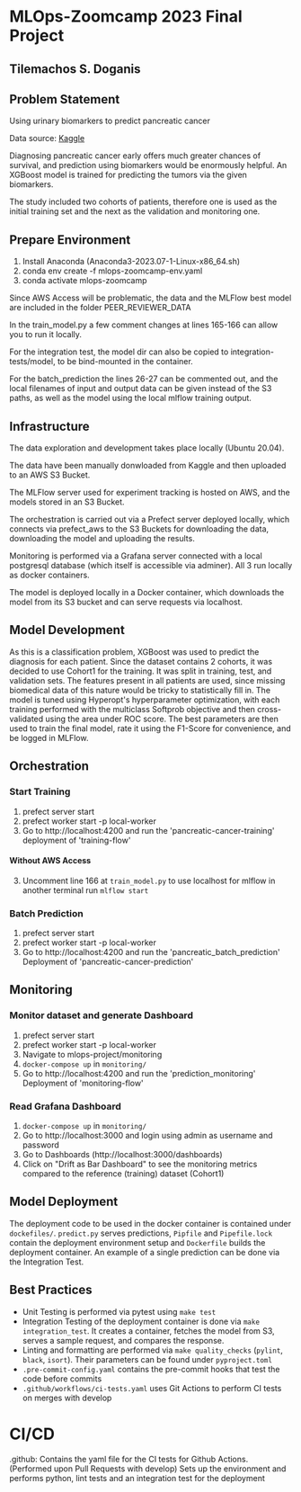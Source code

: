# MLOps-Zoomcamp 2023 Final Project
## Tilemachos S. Doganis

## Problem Statement
Using urinary biomarkers to predict pancreatic cancer

Data source: [Kaggle](https://www.kaggle.com/datasets/johnjdavisiv/urinary-biomarkers-for-pancreatic-cancer)

Diagnosing pancreatic cancer early offers much greater chances of survival, and prediction using biomarkers would be enormously helpful. An XGBoost model is trained for predicting the tumors via the given biomarkers.

The study included two cohorts of patients, therefore one is used as the initial training set and the next as the validation and monitoring one.

## Prepare Environment
1. Install Anaconda (Anaconda3-2023.07-1-Linux-x86_64.sh)
2. conda env create -f mlops-zoomcamp-env.yaml
3. conda activate mlops-zoomcamp

Since AWS Access will be problematic, the data and the MLFlow best model are included in the folder PEER_REVIEWER_DATA

In the train_model.py a few comment changes at lines 165-166 can allow you to run it locally.

For the integration test, the model dir can also be copied to integration-tests/model, to be bind-mounted in the container.

For the batch_prediction the lines 26-27 can be commented out, and the local filenames of input and output data can be given instead of the S3 paths, as well as the model using the local mlflow training output.

## Infrastructure
The data exploration and development takes place locally (Ubuntu 20.04).

The data have been manually donwloaded from Kaggle and then uploaded to an AWS S3 Bucket.

The MLFlow server used for experiment tracking is hosted on AWS, and the models stored in an S3 Bucket.

The orchestration is carried out via a Prefect server deployed locally, which connects via prefect_aws to the S3 Buckets for downloading the data, downloading the model and uploading the results.

Monitoring is performed via a Grafana server connected with a local postgresql database (which itself is accessible via adminer). All 3 run locally as docker containers.

The model is deployed locally in a Docker container, which downloads the model from its S3 bucket and can serve requests via localhost.

## Model Development
As this is a classification problem, XGBoost was used to predict the diagnosis for each patient. Since the dataset contains 2 cohorts, it was decided to use Cohort1 for the training. It was split in training, test, and validation sets. The features present in all patients are used, since missing biomedical data of this nature would be tricky to statistically fill in. The model is tuned using Hyperopt's hyperparameter optimization, with each training performed with the multiclass Softprob objective and then cross-validated using the area under ROC score. The best parameters are then used to train the final model, rate it using the F1-Score for convenience, and be logged in MLFlow.

## Orchestration
### Start Training
1. prefect server start
2. prefect worker start -p local-worker
3. Go to http://localhost:4200 and run the 'pancreatic-cancer-training' deployment of 'training-flow'

#### Without AWS Access
3. Uncomment line 166 at `train_model.py` to use localhost for mlflow
    in another terminal run `mlflow start`

### Batch Prediction
1. prefect server start
2. prefect worker start -p local-worker
3. Go to http://localhost:4200 and run the 'pancreatic_batch_prediction' Deployment of 'pancreatic-cancer-prediction'

## Monitoring
### Monitor dataset and generate Dashboard
1. prefect server start
2. prefect worker start -p local-worker
3. Navigate to mlops-project/monitoring
4. `docker-compose up` in `monitoring/`
5. Go to http://localhost:4200 and run the 'prediction_monitoring' Deployment of 'monitoring-flow'

### Read Grafana Dashboard
1. `docker-compose up` in `monitoring/`
2. Go to http://localhost:3000 and login using admin as username and password
3. Go to Dashboards (http://localhost:3000/dashboards)
4. Click on "Drift as Bar Dashboard" to see the monitoring metrics compared to the reference (training) dataset (Cohort1)

## Model Deployment
The deployment code to be used in the docker container is contained under `dockefiles/`. `predict.py` serves predictions, `Pipfile` and `Pipefile.lock` contain the deployment environment setup and `Dockerfile` builds the deployment container. An example of a single prediction can be done via the Integration Test.

## Best Practices

- Unit Testing is performed via pytest using `make test`
- Integration Testing of the deployment container is done via `make integration_test`. It creates a container, fetches the model from S3, serves a sample request, and compares the response.
- Linting and formatting are performed via `make quality_checks` (`pylint`, `black`, `isort`). Their parameters can be found under `pyproject.toml`
- `.pre-commit-config.yaml` contains the pre-commit hooks that test the code before commits
- `.github/workflows/ci-tests.yaml` uses Git Actions to perform CI tests on merges with develop

# CI/CD
.github:
    Contains the yaml file for the CI tests for Github Actions. (Performed upon Pull Requests with develop)
    Sets up the environment and performs python, lint tests and an integration test for the deployment
